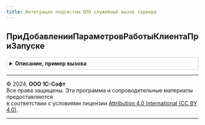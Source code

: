 ```yaml
---
title: Интеграция подсистем БПО служебный вызов сервера
---
```



## ПриДобавленииПараметровРаботыКлиентаПриЗапуске
<details style="margin: 1em 0; padding: 0.5em; border: 1px solid #ccc; border-radius: 6px;">

<summary style="font-weight: bold; cursor: pointer;">Описание, пример вызова</summary>

```bsl

// Заполняет параметры работы клиента на сервере
// При использовании БСП процедуру требуется вызвать из процедуры
// ОбщегоНазначенияПереопределяемый.ПриДобавленииПараметровРаботыКлиента()
//
// Параметры:
//   Параметры - Структура:
//    * ИдентификаторКлиента - Строка - (входящий) идентификатор рабочего места клиента
//    * ОборудованиеДляПереустановки - Массив из Структура - имена макетов для переустановки внешних компонент
//    * ИдентификаторОбсужденияРаспределеннойФискализации - ИдентификаторОбсужденияСистемыВзаимодействия -
Процедура ПриДобавленииПараметровРаботыКлиентаПриЗапуске(Параметры) Экспорт
```

Пример вызова
```bsl
ИнтеграцияПодсистемБПОСлужебныйВызовСервера.ПриДобавленииПараметровРаботыКлиентаПриЗапуске(Параметры) 
```
</details>

---

© 2024, **ООО 1С-Софт**  
Все права защищены. Эта программа и сопроводительные материалы предоставляются  
в соответствии с условиями лицензии [Attribution 4.0 International (CC BY 4.0)](https://creativecommons.org/licenses/by/4.0/legalcode).

---
